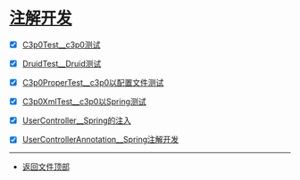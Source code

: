 
# [注解开发](../README.md)

- [x] [C3p0Test__c3p0测试](src/test/java/com/cpucode/test/data/source/C3p0Test.java)
- [x] [DruidTest__Druid测试](src/test/java/com/cpucode/test/data/source/DruidTest.java)
- [x] [C3p0ProperTest__c3p0以配置文件测试](src/test/java/com/cpucode/test/data/source/C3p0ProperTest.java)
- [x] [C3p0XmlTest__c3p0以Spring测试](src/test/java/com/cpucode/test/data/source/C3p0XmlTest.java)
- [x] [UserController__Spring的注入](src/main/java/com/cpucode/web/UserController.java)
- [x] [UserControllerAnnotation__Spring注解开发](src/main/java/com/cpucode/web/UserControllerAnnotation.java)


-----------------

- [返回文件顶部](../README.md)